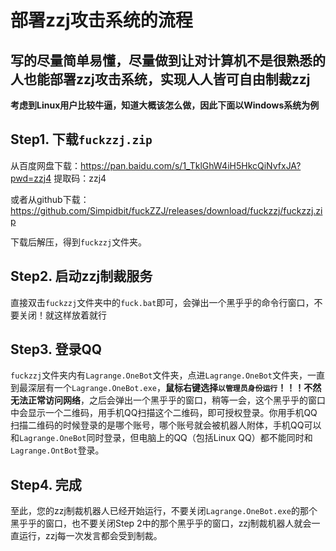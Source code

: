 # 部署zzj攻击系统的流程

## 写的尽量简单易懂，尽量做到让对计算机不是很熟悉的人也能部署zzj攻击系统，实现人人皆可自由制裁zzj

**考虑到Linux用户比较牛逼，知道大概该怎么做，因此下面以Windows系统为例**



## Step1. 下载`fuckzzj.zip`

从百度网盘下载：https://pan.baidu.com/s/1_TklGhW4iH5HkcQiNvfxJA?pwd=zzj4 
提取码：zzj4

或者从github下载：https://github.com/Simpidbit/fuckZZJ/releases/download/fuckzzj/fuckzzj.zip

下载后解压，得到`fuckzzj`文件夹。



## Step2. 启动zzj制裁服务

直接双击`fuckzzj`文件夹中的`fuck.bat`即可，会弹出一个黑乎乎的命令行窗口，不要关闭！就这样放着就行



## Step3. 登录QQ

`fuckzzj`文件夹内有`Lagrange.OneBot`文件夹，点进`Lagrange.OneBot`文件夹，一直到最深层有一个`Lagrange.OneBot.exe`，**鼠标右键选择`以管理员身份运行`！！！不然无法正常访问网络**，之后会弹出一个黑乎乎的窗口，稍等一会，这个黑乎乎的窗口中会显示一个二维码，用手机QQ扫描这个二维码，即可授权登录。你用手机QQ扫描二维码的时候登录的是哪个账号，哪个账号就会被机器人附体，手机QQ可以和`Lagrange.OneBot`同时登录，但电脑上的QQ（包括Linux QQ）都不能同时和`Lagrange.OntBot`登录。



## Step4. 完成

至此，您的zzj制裁机器人已经开始运行，不要关闭`Lagrange.OneBot.exe`的那个黑乎乎的窗口，也不要关闭Step 2中的那个黑乎乎的窗口，zzj制裁机器人就会一直运行，zzj每一次发言都会受到制裁。

